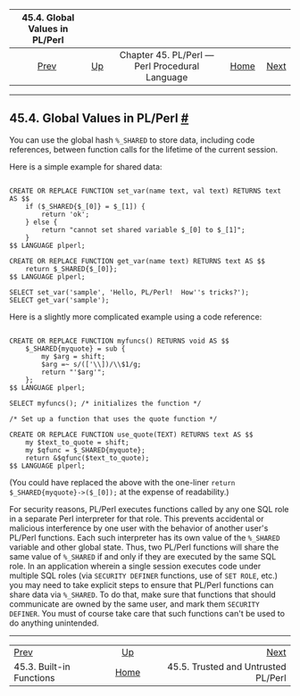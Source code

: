 

|              45.4. Global Values in PL/Perl              |                                                                    |                                                |                                                       |                                                                    |
| :------------------------------------------------------: | :----------------------------------------------------------------- | :--------------------------------------------: | ----------------------------------------------------: | -----------------------------------------------------------------: |
| [Prev](plperl-builtins.html "45.3. Built-in Functions")  | [Up](plperl.html "Chapter 45. PL/Perl — Perl Procedural Language") | Chapter 45. PL/Perl — Perl Procedural Language | [Home](index.html "PostgreSQL 17devel Documentation") |  [Next](plperl-trusted.html "45.5. Trusted and Untrusted PL/Perl") |

***

## 45.4. Global Values in PL/Perl [#](#PLPERL-GLOBAL)

You can use the global hash `%_SHARED` to store data, including code references, between function calls for the lifetime of the current session.

Here is a simple example for shared data:

```

CREATE OR REPLACE FUNCTION set_var(name text, val text) RETURNS text AS $$
    if ($_SHARED{$_[0]} = $_[1]) {
        return 'ok';
    } else {
        return "cannot set shared variable $_[0] to $_[1]";
    }
$$ LANGUAGE plperl;

CREATE OR REPLACE FUNCTION get_var(name text) RETURNS text AS $$
    return $_SHARED{$_[0]};
$$ LANGUAGE plperl;

SELECT set_var('sample', 'Hello, PL/Perl!  How''s tricks?');
SELECT get_var('sample');
```

Here is a slightly more complicated example using a code reference:

```

CREATE OR REPLACE FUNCTION myfuncs() RETURNS void AS $$
    $_SHARED{myquote} = sub {
        my $arg = shift;
        $arg =~ s/(['\\])/\\$1/g;
        return "'$arg'";
    };
$$ LANGUAGE plperl;

SELECT myfuncs(); /* initializes the function */

/* Set up a function that uses the quote function */

CREATE OR REPLACE FUNCTION use_quote(TEXT) RETURNS text AS $$
    my $text_to_quote = shift;
    my $qfunc = $_SHARED{myquote};
    return &$qfunc($text_to_quote);
$$ LANGUAGE plperl;
```

(You could have replaced the above with the one-liner `return $_SHARED{myquote}->($_[0]);` at the expense of readability.)

For security reasons, PL/Perl executes functions called by any one SQL role in a separate Perl interpreter for that role. This prevents accidental or malicious interference by one user with the behavior of another user's PL/Perl functions. Each such interpreter has its own value of the `%_SHARED` variable and other global state. Thus, two PL/Perl functions will share the same value of `%_SHARED` if and only if they are executed by the same SQL role. In an application wherein a single session executes code under multiple SQL roles (via `SECURITY DEFINER` functions, use of `SET ROLE`, etc.) you may need to take explicit steps to ensure that PL/Perl functions can share data via `%_SHARED`. To do that, make sure that functions that should communicate are owned by the same user, and mark them `SECURITY DEFINER`. You must of course take care that such functions can't be used to do anything unintended.

***

|                                                          |                                                                    |                                                                    |
| :------------------------------------------------------- | :----------------------------------------------------------------: | -----------------------------------------------------------------: |
| [Prev](plperl-builtins.html "45.3. Built-in Functions")  | [Up](plperl.html "Chapter 45. PL/Perl — Perl Procedural Language") |  [Next](plperl-trusted.html "45.5. Trusted and Untrusted PL/Perl") |
| 45.3. Built-in Functions                                 |        [Home](index.html "PostgreSQL 17devel Documentation")       |                                45.5. Trusted and Untrusted PL/Perl |
